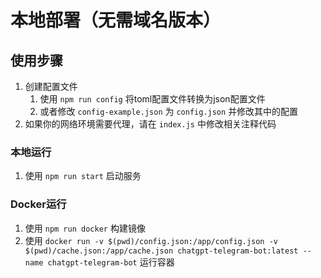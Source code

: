 # 本地部署（无需域名版本）


## 使用步骤
1. 创建配置文件
   1. 使用 `npm run config` 将toml配置文件转换为json配置文件
   2. 或者修改 `config-example.json` 为 `config.json` 并修改其中的配置
2. 如果你的网络环境需要代理，请在 `index.js` 中修改相关注释代码

### 本地运行
1. 使用 `npm run start` 启动服务

### Docker运行
1. 使用 `npm run docker` 构建镜像
2. 使用 `docker run -v $(pwd)/config.json:/app/config.json -v $(pwd)/cache.json:/app/cache.json chatgpt-telegram-bot:latest --name chatgpt-telegram-bot` 运行容器